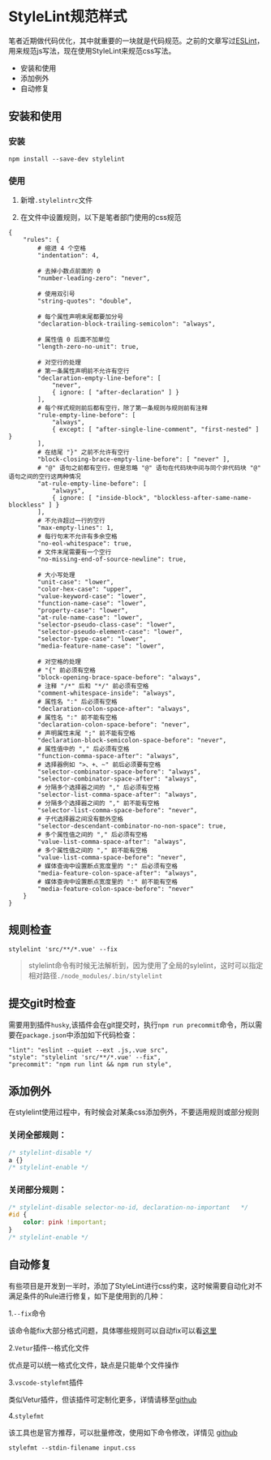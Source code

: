 # StyleLint规范样式

笔者近期做代码优化，其中就重要的一块就是代码规范。之前的文章写过[ESLint](http://doc.hz.netease.com/pages/viewpage.action?pageId=105038244)，用来规范js写法，现在使用StyleLint来规范css写法。  

* 安装和使用
* 添加例外
* 自动修复

## 安装和使用

### 安装

```
npm install --save-dev stylelint
```

### 使用

1. 新增`.stylelintrc`文件

2. 在文件中设置规则，以下是笔者部门使用的css规范

```
{
    "rules": {
        # 缩进 4 个空格
        "indentation": 4,

        # 去掉小数点前面的 0
        "number-leading-zero": "never",

        # 使用双引号
        "string-quotes": "double",

        # 每个属性声明末尾都要加分号
        "declaration-block-trailing-semicolon": "always",

        # 属性值 0 后面不加单位
        "length-zero-no-unit": true,

        # 对空行的处理
        # 第一条属性声明前不允许有空行
        "declaration-empty-line-before": [
            "never",
            { ignore: [ "after-declaration" ] }
        ],
        # 每个样式规则前后都有空行，除了第一条规则与规则前有注释
        "rule-empty-line-before": [
            "always",
            { except: [ "after-single-line-comment", "first-nested" ] }
        ],
        # 在结尾 "}" 之前不允许有空行
        "block-closing-brace-empty-line-before": [ "never" ],
        # "@" 语句之前都有空行，但是忽略 "@" 语句在代码块中间与同个非代码块 "@" 语句之间的空行这两种情况
        "at-rule-empty-line-before": [
            "always",
            { ignore: [ "inside-block", "blockless-after-same-name-blockless" ] }
        ],
        # 不允许超过一行的空行
        "max-empty-lines": 1,
        # 每行句末不允许有多余空格
        "no-eol-whitespace": true,
        # 文件末尾需要有一个空行
        "no-missing-end-of-source-newline": true,

        # 大小写处理
        "unit-case": "lower",
        "color-hex-case": "upper",
        "value-keyword-case": "lower",
        "function-name-case": "lower",
        "property-case": "lower",
        "at-rule-name-case": "lower",
        "selector-pseudo-class-case": "lower",
        "selector-pseudo-element-case": "lower",
        "selector-type-case": "lower",
        "media-feature-name-case": "lower",

        # 对空格的处理
        # "{" 前必须有空格
        "block-opening-brace-space-before": "always",
        # 注释 "/*" 后和 "*/" 前必须有空格
        "comment-whitespace-inside": "always",
        # 属性名 ":" 后必须有空格
        "declaration-colon-space-after": "always",
        # 属性名 ":" 前不能有空格
        "declaration-colon-space-before": "never",
        # 声明属性末尾 ";" 前不能有空格
        "declaration-block-semicolon-space-before": "never",
        # 属性值中的 "," 后必须有空格
        "function-comma-space-after": "always",
        # 选择器例如 ">、+、~" 前后必须要有空格
        "selector-combinator-space-before": "always",
        "selector-combinator-space-after": "always",
        # 分隔多个选择器之间的 "," 后必须有空格
        "selector-list-comma-space-after": "always",
        # 分隔多个选择器之间的 "," 前不能有空格
        "selector-list-comma-space-before": "never",
        # 子代选择器之间没有额外空格
        "selector-descendant-combinator-no-non-space": true,
        # 多个属性值之间的 "," 后必须有空格
        "value-list-comma-space-after": "always",
        # 多个属性值之间的 "," 前不能有空格
        "value-list-comma-space-before": "never",
        # 媒体查询中设置断点宽度里的 ":" 后必须有空格
        "media-feature-colon-space-after": "always",
        # 媒体查询中设置断点宽度里的 ":" 前不能有空格
        "media-feature-colon-space-before": "never"
    }
}
```

## 规则检查

``` shell
stylelint 'src/**/*.vue' --fix
```

> stylelint命令有时候无法解析到，因为使用了全局的sylelint，这时可以指定相对路径`./node_modules/.bin/stylelint`

## 提交git时检查

需要用到插件`husky`,该插件会在git提交时，执行`npm run precommit`命令，所以需要在`package.json`中添加如下代码检查：

```
"lint": "eslint --quiet --ext .js,.vue src",
"style": "stylelint 'src/**/*.vue' --fix",
"precommit": "npm run lint && npm run style",
```

## 添加例外

在stylelint使用过程中，有时候会对某条css添加例外，不要适用规则或部分规则

### 关闭全部规则：

``` css
/* stylelint-disable */
a {}
/* stylelint-enable */
```

### 关闭部分规则：
``` css
/* stylelint-disable selector-no-id, declaration-no-important   */
#id {
    color: pink !important;
}
/* stylelint-enable */
```

## 自动修复

有些项目是开发到一半时，添加了StyleLint进行css约束，这时候需要自动化对不满足条件的Rule进行修复，如下是使用到的几种：

1.`--fix`命令

该命令能fix大部分格式问题，具体哪些规则可以自动fix可以看[这里](http://stylelint.cn/user-guide/rules/)

2.`Vetur`插件--格式化文件

优点是可以统一格式化文件，缺点是只能单个文件操作

3.`vscode-stylefmt`插件

类似Vetur插件，但该插件可定制化更多，详情请移至[github](https://github.com/mrmlnc/vscode-stylefmt)

4.`stylefmt`

该工具也是官方推荐，可以批量修改，使用如下命令修改，详情见 [github](https://github.com/morishitter/stylefmt)

```
stylefmt --stdin-filename input.css
```
